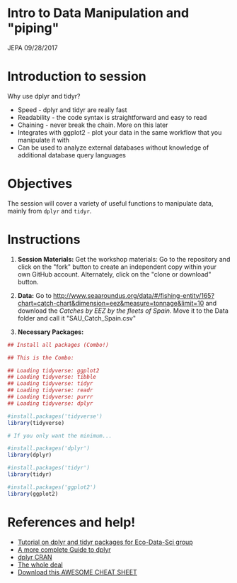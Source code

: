 # Intro to Data Manipulation and "piping"
JEPA
09/28/2017


# Introduction to session

Why use dplyr and tidyr?

- Speed - dplyr and tidyr are really fast
- Readability - the code syntax is straightforward and easy to read
- Chaining - never break the chain. More on this later
- Integrates with ggplot2 - plot your data in the same workflow that you manipulate it with
- Can be used to analyze external databases without knowledge of additional database query languages

# Objectives
The session will cover a variety of useful functions to manipulate data, mainly from `dplyr` and `tidyr`.

# Instructions

1. **Session Materials:** Get the workshop materials: Go to the repository and click on the "fork" button to create an independent copy within your own GitHub account. Alternately, click on the "clone or download" button.

2. **Data:** Go to http://www.seaaroundus.org/data/#/fishing-entity/165?chart=catch-chart&dimension=eez&measure=tonnage&limit=10 and download the *Catches by EEZ by the fleets of Spain*. Move it to the Data folder and call it "SAU_Catch_Spain.csv"

4. **Necessary Packages:**


```r
## Install all packages (Combo!)

## This is the Combo:

## Loading tidyverse: ggplot2
## Loading tidyverse: tibble
## Loading tidyverse: tidyr
## Loading tidyverse: readr
## Loading tidyverse: purrr
## Loading tidyverse: dplyr

#install.packages('tidyverse')
library(tidyverse)

# If you only want the minimum...

#install.packages('dplyr')
library(dplyr) 

#install.packages('tidyr')
library(tidyr) 

#install.packages('ggplot2')
library(ggplot2) 

```
# References and help!

- [Tutorial on dplyr and tidyr packages for Eco-Data-Sci group](https://github.com/eco-data-science/dplyr-tidyr-tutorial)
- [A more complete Guide to dplyr](https://cran.rstudio.com/web/packages/dplyr/vignettes/introduction.html)
- [dplyr CRAN](https://cran.r-project.org/web/packages/dplyr/dplyr.pdf)
- [The whole deal](http://dplyr.tidyverse.org/articles/dplyr.html)
- [Download this AWESOME CHEAT SHEET](https://www.rstudio.com/wp-content/uploads/2015/02/data-wrangling-cheatsheet.pdf)